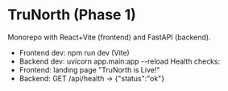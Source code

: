 # TruNorth (Phase 1)
Monorepo with React+Vite (frontend) and FastAPI (backend).
- Frontend dev: npm run dev (Vite)
- Backend dev: uvicorn app.main:app --reload
Health checks:
- Frontend: landing page "TruNorth is Live!"
- Backend: GET /api/health -> {"status":"ok"}

